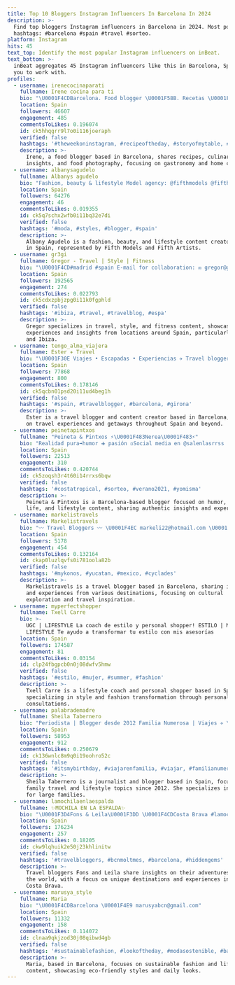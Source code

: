 ```yaml
---
title: Top 10 Bloggers Instagram Influencers In Barcelona In 2024
description: >-
  Find top bloggers Instagram influencers in Barcelona in 2024. Most popular
  hashtags: #barcelona #spain #travel #sorteo.
platform: Instagram
hits: 45
text_top: Identify the most popular Instagram influencers on inBeat.
text_bottom: >-
  inBeat aggregates 45 Instagram influencers like this in Barcelona, Spain for
  you to work with.
profiles:
  - username: irenecocinaparati
    fullname: Irene cocina para ti
    bio: "\U0001F4CDBarcelona. Food blogger \U0001F58B. Recetas \U0001F4DDGastronomía \U0001F374Fotografía \U0001F4F8\U0001F4F1. \U0001F4E9 irenecocinaparati@gmail.com . \U0001F447\U0001F3FBRECETAS Y MI WEB \U0001F447\U0001F3FB"
    location: Spain
    followers: 46607
    engagement: 485
    commentsToLikes: 0.196074
    id: ck5hhqgrr9l7o0i116joeraph
    verified: false
    hashtags: '#theweekoninstagram, #recipeoftheday, #storyofmytable, #photooftheday'
    description: >-
      Irene, a food blogger based in Barcelona, shares recipes, culinary
      insights, and food photography, focusing on gastronomy and home cooking.
  - username: albanysagudelo
    fullname: Albanys agudelo
    bio: "Fashion, beauty & lifestyle Model agency: @fifthmodels @fifthartists Content creator: contacto@albanysagudelo.com \U0001F48C Tiktok @albanysagudelor Madrid\U0001F4CD"
    location: Spain
    followers: 64276
    engagement: 46
    commentsToLikes: 0.019355
    id: ck5q7schx2wfb0i11bq32e7di
    verified: false
    hashtags: '#moda, #styles, #blogger, #spain'
    description: >-
      Albany Agudelo is a fashion, beauty, and lifestyle content creator based
      in Spain, represented by Fifth Models and Fifth Artists.
  - username: gr3gi
    fullname: Gregor - Travel | Style | Fitness
    bio: "\U0001F4CD#madrid #spain E-mail for collaboration: ✉️ gregor@gr3gi.com"
    location: Spain
    followers: 192565
    engagement: 274
    commentsToLikes: 0.022793
    id: ck5cdxzpbjzpg0i11k0fgphld
    verified: false
    hashtags: '#ibiza, #travel, #travelblog, #espa'
    description: >-
      Gregor specializes in travel, style, and fitness content, showcasing his
      experiences and insights from locations around Spain, particularly Madrid
      and Ibiza.
  - username: tengo_alma_viajera
    fullname: Ester ✈︎ Travel
    bio: "\U0001F30E Viajes • Escapadas • Experiencias ✈️ Travel blogger & content creator \U0001F4CD Barcelona (Spain) \U0001F48C tengoalmaviajera@gmail.com"
    location: Spain
    followers: 77868
    engagement: 800
    commentsToLikes: 0.178146
    id: ck5qcbn01psd20i11ud4beg1h
    verified: false
    hashtags: '#spain, #travelblogger, #barcelona, #girona'
    description: >-
      Ester is a travel blogger and content creator based in Barcelona, focusing
      on travel experiences and getaways throughout Spain and beyond.
  - username: peinetapintxos
    fullname: "Peineta & Pintxos ⚡\U0001F483Nerea\U0001F483⚡"
    bio: "Realidad pura➡️humor ➕ pasión ◽Social media en @salenlasrrss ◽ Madre de \U0001F467\U0001F466\U0001F3FB ◽Blogger x vocación \U0001F4CDBarcelona \U0001F4EC hola@peinetapintxos.com \U0001F958#Pintxiconsejos"
    location: Spain
    followers: 22513
    engagement: 310
    commentsToLikes: 0.420744
    id: ck5zoqsh3r4t60i14rrxs6bqw
    verified: false
    hashtags: '#costatropical, #sorteo, #verano2021, #yomisma'
    description: >-
      Peineta & Pintxos is a Barcelona-based blogger focused on humor, family
      life, and lifestyle content, sharing authentic insights and experiences.
  - username: markelistravels
    fullname: Markelistravels
    bio: "〰️ Travel Bloggers 〰️ \U0001F4EC markeli22@hotmail.com \U0001F4CD Barcelona ⚓️ Enjoy Life"
    location: Spain
    followers: 5178
    engagement: 454
    commentsToLikes: 0.132164
    id: ckap0luzlqvfs0i781oola82b
    verified: false
    hashtags: '#mykonos, #yucatan, #mexico, #cyclades'
    description: >-
      Markelistravels is a travel blogger based in Barcelona, sharing insights
      and experiences from various destinations, focusing on cultural
      exploration and travel inspiration.
  - username: myperfectshopper
    fullname: Txell Carre
    bio: >-
      UGC | LIFESTYLE La coach de estilo y personal shopper! ESTILO | MODA |
      LIFESTYLE Te ayudo a transformar tu estilo con mis asesorías
    location: Spain
    followers: 174587
    engagement: 81
    commentsToLikes: 0.03154
    id: clp24fbgpcb0n0j08dwfv5hmw
    verified: false
    hashtags: '#estilo, #mujer, #summer, #fashion'
    description: >-
      Txell Carre is a lifestyle coach and personal shopper based in Spain,
      specializing in style and fashion transformation through personalized
      consultations.
  - username: palabrademadre
    fullname: Sheila Tabernero
    bio: "Periodista | Blogger desde 2012 Familia Numerosa | Viajes ✈️ \U0001F947Mejor Blog Ocio Familiar 2019 ✉️palabrademadre@sptalents.com \U0001F4CDSitges BCN Último post \U0001F447\U0001F3FB"
    location: Spain
    followers: 58953
    engagement: 912
    commentsToLikes: 0.250679
    id: ck136wnlc8m9q0i19oohro52c
    verified: false
    hashtags: '#itsmybirthday, #viajarenfamilia, #viajar, #familianumerosa'
    description: >-
      Sheila Tabernero is a journalist and blogger based in Spain, focusing on
      family travel and lifestyle topics since 2012. She specializes in content
      for large families.
  - username: lamochilaenlaespalda
    fullname: ✨MOCHILA EN LA ESPALDA✨
    bio: "\U0001F3D4Fons & Leila\U0001F3DD \U0001F4CDCosta Brava #lamochilaenlaespalda \U0001F30Etravelcouple \U0001F469\U0001F3FC‍\U0001F91D‍\U0001F468\U0001F3FB ✉️ lamochilaenlaespalda@gmail.com \U0001F5A5 Travel Bloggers & Content Creators"
    location: Spain
    followers: 176234
    engagement: 257
    commentsToLikes: 0.18205
    id: ckw9lqhuik2e50j23khlinitw
    verified: false
    hashtags: '#travelbloggers, #bcnmoltmes, #barcelona, #hiddengems'
    description: >-
      Travel bloggers Fons and Leila share insights on their adventures around
      the world, with a focus on unique destinations and experiences in the
      Costa Brava.
  - username: marusya_style
    fullname: Maria
    bio: "\U0001F4CDBarcelona \U0001F4E9 marusyabcn@gmail.com"
    location: Spain
    followers: 11332
    engagement: 158
    commentsToLikes: 0.114072
    id: clnaa9qkjzod30j08qibwd4gb
    verified: false
    hashtags: '#sustainablefashion, #lookoftheday, #modasostenible, #barcelonalife'
    description: >-
      Maria, based in Barcelona, focuses on sustainable fashion and lifestyle
      content, showcasing eco-friendly styles and daily looks.
---
```



